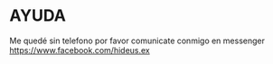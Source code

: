 # AYUDA
Me quedé sin telefono por favor comunicate conmigo en messenger https://www.facebook.com/hideus.ex
